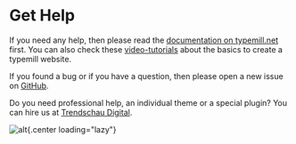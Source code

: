 # Get Help

If you need any help, then please read the [documentation on typemill.net](https://typemill.net/typemill) first. You can also check these [video-tutorials](https://www.youtube.com/channel/UCyghKiX2kK9QIqTf1WT1Xxw) about the basics to create a typemill website.

If you found a bug or if you have a question, then please open a new issue on [GitHub](https://github.com/typemill/typemill/issues).

Do you need professional help, an individual theme or a special plugin? You can hire us at [Trendschau Digital](https://trendschau.net/typemill-development).

![alt](media/live/youtube-6i2-uv88gke.jpeg){.center loading="lazy"}

